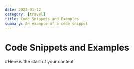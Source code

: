 ```yaml
---
date: 2023-01-12
category: [travel]
title: Code Snippets and Examples
summary: An example of a code snippet
---
```


# Code Snippets and Examples

#Here is the start of your content
